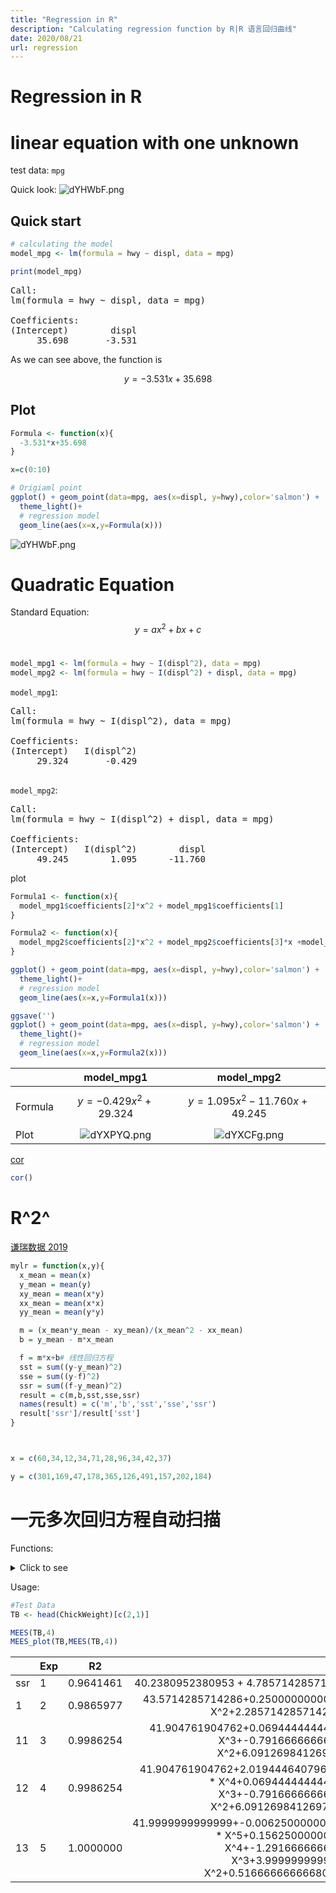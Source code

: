 ```yaml
---
title: "Regression in R"
description: "Calculating regression function by R|R 语言回归曲线"
date: 2020/08/21
url: regression
---
```


# Regression in R

# linear equation with one unknown
test data: `mpg`

Quick look:
![dYHWbF.png](https://s1.ax1x.com/2020/08/21/dYHWbF.png)
## Quick start
```r
# calculating the model
model_mpg <- lm(formula = hwy ~ displ, data = mpg)

print(model_mpg)
```
<pre>
Call:
lm(formula = hwy ~ displ, data = mpg)

Coefficients:
(Intercept)        displ  
     35.698       -3.531
</pre>

As we can see above, the function is

$$
y = -3.531x+35.698
$$

## Plot

```r
Formula <- function(x){
  -3.531*x+35.698
}

x=c(0:10)

# Origiaml point
ggplot() + geom_point(data=mpg, aes(x=displ, y=hwy),color='salmon') +
  theme_light()+  
  # regression model
  geom_line(aes(x=x,y=Formula(x)))
```
![dYHWbF.png](https://s1.ax1x.com/2020/08/21/dYHWbF.png)

# Quadratic Equation

Standard Equation:
$$
y=ax^2+bx+c
$$
<br>
```r
model_mpg1 <- lm(formula = hwy ~ I(displ^2), data = mpg)
model_mpg2 <- lm(formula = hwy ~ I(displ^2) + displ, data = mpg)
```

`model_mpg1`:
<pre>
Call:
lm(formula = hwy ~ I(displ^2), data = mpg)

Coefficients:
(Intercept)   I(displ^2)  
     29.324       -0.429  

</pre>       

`model_mpg2`:
<pre>
Call:
lm(formula = hwy ~ I(displ^2) + displ, data = mpg)

Coefficients:
(Intercept)   I(displ^2)        displ  
     49.245        1.095      -11.760  
</pre>

plot
```r
Formula1 <- function(x){
  model_mpg1$coefficients[2]*x^2 + model_mpg1$coefficients[1]
}

Formula2 <- function(x){
  model_mpg2$coefficients[2]*x^2 + model_mpg2$coefficients[3]*x +model_mpg2$coefficients[1]
}

ggplot() + geom_point(data=mpg, aes(x=displ, y=hwy),color='salmon') +
  theme_light()+  
  # regression model
  geom_line(aes(x=x,y=Formula1(x)))

ggsave('')
ggplot() + geom_point(data=mpg, aes(x=displ, y=hwy),color='salmon') +
  theme_light()+  
  # regression model
  geom_line(aes(x=x,y=Formula2(x)))

```
||model_mpg1|model_mpg2|
|--|:-:|:-:|
|Formula| $$y=-0.429x^{2}+29.324$$ | $$y=1.095x^{2} -11.760x + 49.245$$ |
|Plot|![dYXPYQ.png](https://s1.ax1x.com/2020/08/21/dYXPYQ.png)|![dYXCFg.png](https://s1.ax1x.com/2020/08/21/dYXCFg.png)|



[cor](https://baike.baidu.com/item/%E7%9B%B8%E5%85%B3%E7%B3%BB%E6%95%B0)
```r
cor()
```
# **R^2^**
[谦瑞数据 2019](https://zhuanlan.zhihu.com/p/77052937)

```r
mylr = function(x,y){
  x_mean = mean(x)
  y_mean = mean(y)
  xy_mean = mean(x*y)
  xx_mean = mean(x*x)
  yy_mean = mean(y*y)

  m = (x_mean*y_mean - xy_mean)/(x_mean^2 - xx_mean)
  b = y_mean - m*x_mean

  f = m*x+b# 线性回归方程
  sst = sum((y-y_mean)^2)
  sse = sum((y-f)^2)
  ssr = sum((f-y_mean)^2)
  result = c(m,b,sst,sse,ssr)
  names(result) = c('m','b','sst','sse','ssr')
  result['ssr']/result['sst']
}



x = c(60,34,12,34,71,28,96,34,42,37)

y = c(301,169,47,178,365,126,491,157,202,184)
```

# 一元多次回归方程自动扫描
Functions:
<details>
  <summary>Click to see</summary>

  ```r
  mylr = function(x,y){
    x_mean = mean(x)
    y_mean = mean(y)
    xy_mean = mean(x*y)
    xx_mean = mean(x*x)
    yy_mean = mean(y*y)

    m = (x_mean*y_mean - xy_mean)/(x_mean^2 - xx_mean)
    b = y_mean - m*x_mean

    f = m*x+b# 线性回归方程
    sst = sum((y-y_mean)^2)
    sse = sum((y-f)^2)
    ssr = sum((f-y_mean)^2)
    result = c(m,b,sst,sse,ssr)
    names(result) = c('m','b','sst','sse','ssr')
    result['ssr']/result['sst']
  }

  F_equation <- function(X,Formula){
    eval(parse(text = Formula))
  }

  LMEE <- function(TB,Times){
    colnames(TB)=c("X","Y")

    Group_X = "X"
    for(i in c(2:Times)){
      X_i = paste("I(X^",i,")",sep="")
      Group_X = paste(Group_X,X_i,sep=" + ")
    }
    str_lm = paste("lm(Y ~",Group_X, ', data=TB)', sep=' ')
    model = eval(parse(text = str_lm))

    Formula = model$coefficients[1]
    for(i in c(Times:1)){
      X_tmp = paste(model$coefficients[i+1], " * X^", i, sep="")
      Formula = paste(Formula,X_tmp,sep="+")
    }

    R2 = mylr(TB$Y,F_equation(TB$X,Formula))

    result = c()
    result$R2 = R2[[1]]
    result$model = model
    result$Formula=Formula

    return(result)
  }


  MEES <- function(TB, Times){
    colnames(TB)=c("X","Y")
    for(i in c(1:Times)){
      Result = c()
      if(i == 1){
        model <- lm(formula = Y ~ X, data = TB)
        Formula = paste(model$coefficients[1]," + ", model$coefficients[2]," * X", sep="")
        R2 = mylr(TB$Y,F_equation(TB$X,Formula))
        Result_TB = data.frame(Exp=i,R2=R2, F = Formula)
      }
      else{
        Result_LMEE = LMEE(TB,i)
        Result_tmp = data.frame(Exp= i, R2= Result_LMEE$R2, F = Result_LMEE$Formula)
        Result_TB = rbind(Result_TB, Result_tmp)
      }
    }

    return(Result_TB)
  }

  MEES_plot <- function(TB,TB_input,header="test"){
    colnames(TB)=c("X","Y")
    TB_Nna = na.omit(TB_input)
    for(i in c(1:nrow(TB_Nna))){
      ggplot()+geom_point(data=TB,aes(x=X,y=Y))+
               geom_line(aes(x=TB$X, y=F_equation(TB$X,as.character(TB_Nna$F[i]))))
      ggsave(paste(header,i,".png",sep=""))
    }
  }
  ```
</details>

Usage:


```r
#Test Data
TB <- head(ChickWeight)[c(2,1)]

MEES(TB,4)
MEES_plot(TB,MEES(TB,4))
```

||Exp|R2|F|
|--|--|--|--:|
|ssr|1|0.9641461|40.2380952380953 + 4.78571428571428 * X
|1|2|0.9865977|43.5714285714286+0.250000000000001 * X^2+2.28571428571428 * X^1
|11|3|0.9986254|41.904761904762+0.069444444444444 * X^3+-0.791666666666658 * X^2+6.0912698412698 * X^1|
|12|4|0.9986254|41.904761904762+2.01944464079605e-16 * X^4+0.0694444444444399 * X^3+-0.791666666666634 * X^2+6.09126984126975 * X^1|
|13|5|1.0000000|41.9999999999999+-0.00625000000000004 * X^5+0.156250000000001 * X^4+-1.29166666666667 * X^3+3.99999999999998 * X^2+0.516666666666805 * X^1|
